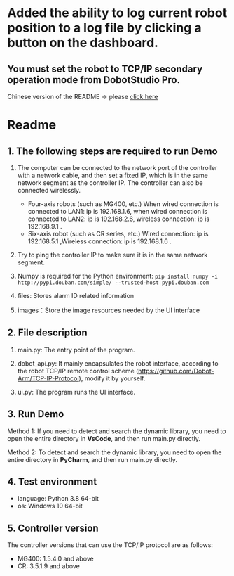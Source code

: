# Added the ability to log current robot position to a log file by clicking a button on the dashboard.

## You must set the robot to TCP/IP secondary operation mode from DobotStudio Pro.

Chinese version of the README -> please [click here](./README.md)

# Readme

## 1. The following steps are required to run Demo
1. The computer can be connected to the network port of the controller with a network cable, and then set a fixed IP, which is in the same network segment as the controller IP. The controller can also be connected wirelessly.

    - Four-axis robots (such as MG400, etc.) When wired connection is connected to LAN1: ip is 192.168.1.6, when wired connection is connected to LAN2: ip is 192.168.2.6, wireless connection: ip is 192.168.9.1 .
    - Six-axis robot (such as CR series, etc.) Wired connection: ip is 192.168.5.1 ,Wireless connection: ip is 192.168.1.6 .

2. Try to ping the controller IP to make sure it is in the same network segment.

3. Numpy is required for the Python environment: `pip install numpy -i http://pypi.douban.com/simple/ --trusted-host pypi.douban.com`

4. files: Stores alarm ID related information

5. images：Store the image resources needed by the UI interface

## 2. File description
1. main.py: The entry point of the program.
   
2. dobot_api.py: It mainly encapsulates the robot interface, according to the robot TCP/IP remote control scheme (https://github.com/Dobot-Arm/TCP-IP-Protocol), modify it by yourself.

3. ui.py: The program runs the UI interface.
## 3. Run Demo
Method 1: If you need to detect and search the dynamic library, you need to open the entire directory in **VsCode**, and then run main.py directly.  

Method 2: To detect and search the dynamic library, you need to open the entire directory in **PyCharm**, and then run main.py directly.

## 4. Test environment
- language: Python 3.8 64-bit
- os: Windows 10 64-bit

## 5. Controller version
The controller versions that can use the TCP/IP protocol are as follows:

- MG400: 1.5.4.0 and above
- CR: 3.5.1.9 and above

